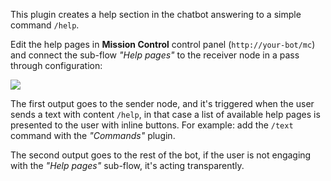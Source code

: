 This plugin creates a help section in the chatbot answering to a simple command `/help`.

Edit the help pages in **Mission Control** control panel (`http://your-bot/mc`) and connect the sub-flow *"Help pages"* to the receiver node in a pass through configuration:

![](https://dashboard.red-bot.io/assets/daa5d5f0-e654-4294-a816-9a8c8cef0077)

The first output goes to the sender node, and it's triggered when the user sends a text with content `/help`, in that case a list of available help pages is presented to the user with inline buttons.
For example: add the `/text` command with the *"Commands"* plugin.

The second output goes to the rest of the bot, if the user is not engaging with the *"Help pages"* sub-flow, it's acting transparently.
